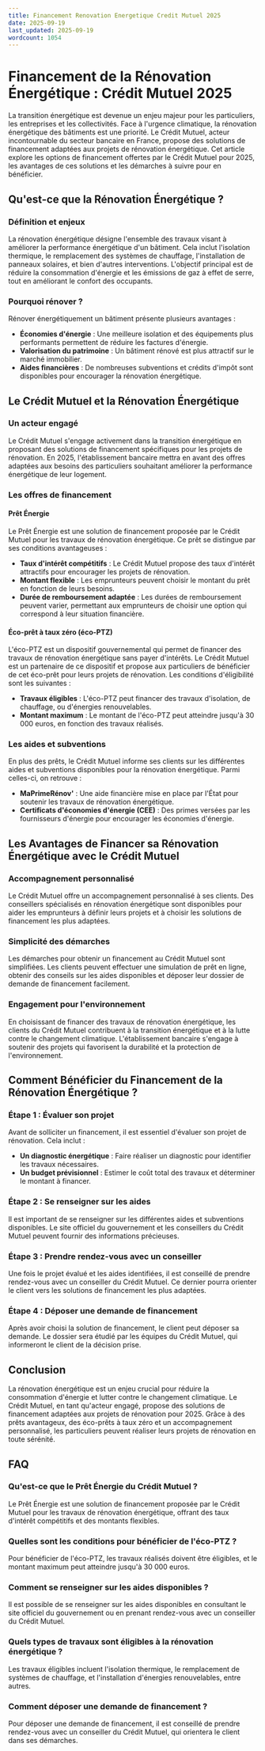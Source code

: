 ```yaml
---
title: Financement Renovation Energetique Credit Mutuel 2025
date: 2025-09-19
last_updated: 2025-09-19
wordcount: 1054
---
```


# Financement de la Rénovation Énergétique : Crédit Mutuel 2025

La transition énergétique est devenue un enjeu majeur pour les particuliers, les entreprises et les collectivités. Face à l'urgence climatique, la rénovation énergétique des bâtiments est une priorité. Le Crédit Mutuel, acteur incontournable du secteur bancaire en France, propose des solutions de financement adaptées aux projets de rénovation énergétique. Cet article explore les options de financement offertes par le Crédit Mutuel pour 2025, les avantages de ces solutions et les démarches à suivre pour en bénéficier.

## Qu'est-ce que la Rénovation Énergétique ?

### Définition et enjeux

La rénovation énergétique désigne l'ensemble des travaux visant à améliorer la performance énergétique d'un bâtiment. Cela inclut l'isolation thermique, le remplacement des systèmes de chauffage, l'installation de panneaux solaires, et bien d'autres interventions. L'objectif principal est de réduire la consommation d'énergie et les émissions de gaz à effet de serre, tout en améliorant le confort des occupants.

### Pourquoi rénover ?

Rénover énergétiquement un bâtiment présente plusieurs avantages :
- **Économies d'énergie** : Une meilleure isolation et des équipements plus performants permettent de réduire les factures d'énergie.
- **Valorisation du patrimoine** : Un bâtiment rénové est plus attractif sur le marché immobilier.
- **Aides financières** : De nombreuses subventions et crédits d'impôt sont disponibles pour encourager la rénovation énergétique.

## Le Crédit Mutuel et la Rénovation Énergétique

### Un acteur engagé

Le Crédit Mutuel s'engage activement dans la transition énergétique en proposant des solutions de financement spécifiques pour les projets de rénovation. En 2025, l'établissement bancaire mettra en avant des offres adaptées aux besoins des particuliers souhaitant améliorer la performance énergétique de leur logement.

### Les offres de financement

#### Prêt Énergie

Le Prêt Énergie est une solution de financement proposée par le Crédit Mutuel pour les travaux de rénovation énergétique. Ce prêt se distingue par ses conditions avantageuses :
- **Taux d'intérêt compétitifs** : Le Crédit Mutuel propose des taux d'intérêt attractifs pour encourager les projets de rénovation.
- **Montant flexible** : Les emprunteurs peuvent choisir le montant du prêt en fonction de leurs besoins.
- **Durée de remboursement adaptée** : Les durées de remboursement peuvent varier, permettant aux emprunteurs de choisir une option qui correspond à leur situation financière.

#### Éco-prêt à taux zéro (éco-PTZ)

L'éco-PTZ est un dispositif gouvernemental qui permet de financer des travaux de rénovation énergétique sans payer d'intérêts. Le Crédit Mutuel est un partenaire de ce dispositif et propose aux particuliers de bénéficier de cet éco-prêt pour leurs projets de rénovation. Les conditions d'éligibilité sont les suivantes :
- **Travaux éligibles** : L'éco-PTZ peut financer des travaux d'isolation, de chauffage, ou d'énergies renouvelables.
- **Montant maximum** : Le montant de l'éco-PTZ peut atteindre jusqu'à 30 000 euros, en fonction des travaux réalisés.

### Les aides et subventions

En plus des prêts, le Crédit Mutuel informe ses clients sur les différentes aides et subventions disponibles pour la rénovation énergétique. Parmi celles-ci, on retrouve :
- **MaPrimeRénov'** : Une aide financière mise en place par l'État pour soutenir les travaux de rénovation énergétique.
- **Certificats d'économies d'énergie (CEE)** : Des primes versées par les fournisseurs d'énergie pour encourager les économies d'énergie.

## Les Avantages de Financer sa Rénovation Énergétique avec le Crédit Mutuel

### Accompagnement personnalisé

Le Crédit Mutuel offre un accompagnement personnalisé à ses clients. Des conseillers spécialisés en rénovation énergétique sont disponibles pour aider les emprunteurs à définir leurs projets et à choisir les solutions de financement les plus adaptées.

### Simplicité des démarches

Les démarches pour obtenir un financement au Crédit Mutuel sont simplifiées. Les clients peuvent effectuer une simulation de prêt en ligne, obtenir des conseils sur les aides disponibles et déposer leur dossier de demande de financement facilement.

### Engagement pour l'environnement

En choisissant de financer des travaux de rénovation énergétique, les clients du Crédit Mutuel contribuent à la transition énergétique et à la lutte contre le changement climatique. L'établissement bancaire s'engage à soutenir des projets qui favorisent la durabilité et la protection de l'environnement.

## Comment Bénéficier du Financement de la Rénovation Énergétique ?

### Étape 1 : Évaluer son projet

Avant de solliciter un financement, il est essentiel d'évaluer son projet de rénovation. Cela inclut :
- **Un diagnostic énergétique** : Faire réaliser un diagnostic pour identifier les travaux nécessaires.
- **Un budget prévisionnel** : Estimer le coût total des travaux et déterminer le montant à financer.

### Étape 2 : Se renseigner sur les aides

Il est important de se renseigner sur les différentes aides et subventions disponibles. Le site officiel du gouvernement et les conseillers du Crédit Mutuel peuvent fournir des informations précieuses.

### Étape 3 : Prendre rendez-vous avec un conseiller

Une fois le projet évalué et les aides identifiées, il est conseillé de prendre rendez-vous avec un conseiller du Crédit Mutuel. Ce dernier pourra orienter le client vers les solutions de financement les plus adaptées.

### Étape 4 : Déposer une demande de financement

Après avoir choisi la solution de financement, le client peut déposer sa demande. Le dossier sera étudié par les équipes du Crédit Mutuel, qui informeront le client de la décision prise.

## Conclusion

La rénovation énergétique est un enjeu crucial pour réduire la consommation d'énergie et lutter contre le changement climatique. Le Crédit Mutuel, en tant qu'acteur engagé, propose des solutions de financement adaptées aux projets de rénovation pour 2025. Grâce à des prêts avantageux, des éco-prêts à taux zéro et un accompagnement personnalisé, les particuliers peuvent réaliser leurs projets de rénovation en toute sérénité.

## FAQ

### Qu'est-ce que le Prêt Énergie du Crédit Mutuel ?

Le Prêt Énergie est une solution de financement proposée par le Crédit Mutuel pour les travaux de rénovation énergétique, offrant des taux d'intérêt compétitifs et des montants flexibles.

### Quelles sont les conditions pour bénéficier de l'éco-PTZ ?

Pour bénéficier de l'éco-PTZ, les travaux réalisés doivent être éligibles, et le montant maximum peut atteindre jusqu'à 30 000 euros.

### Comment se renseigner sur les aides disponibles ?

Il est possible de se renseigner sur les aides disponibles en consultant le site officiel du gouvernement ou en prenant rendez-vous avec un conseiller du Crédit Mutuel.

### Quels types de travaux sont éligibles à la rénovation énergétique ?

Les travaux éligibles incluent l'isolation thermique, le remplacement de systèmes de chauffage, et l'installation d'énergies renouvelables, entre autres.

### Comment déposer une demande de financement ?

Pour déposer une demande de financement, il est conseillé de prendre rendez-vous avec un conseiller du Crédit Mutuel, qui orientera le client dans ses démarches.